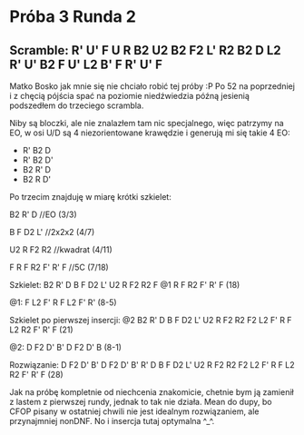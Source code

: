 # Próba 3 Runda 2

## Scramble: R' U' F U R B2 U2 B2 F2 L' R2 B2 D L2 R' U' B2 F U' L2 B' F R' U' F

Matko Bosko jak mnie się nie chciało robić tej próby :P Po 52 na poprzedniej i z chęcią pójścia spać na poziomie niedźwiedzia późną jesienią podszedłem do trzeciego scrambla.

Niby są bloczki, ale nie znalazłem tam nic specjalnego, więc patrzymy na EO, w osi U/D są 4 niezorientowane krawędzie i generują mi się takie 4 EO:
- R' B2  D
- R' B2 D'
- B2 R' D
- B2 R D'

Po trzecim znajduję w miarę krótki szkielet:

B2 R' D //EO (3/3)

B F D2 L' //2x2x2 (4/7)

U2 R F2 R2 //kwadrat (4/11)

F R F R2 F' R' F //5C (7/18)

Szkielet: B2 R' D B F D2 L' U2 R F2 R2 F @1 R F R2 F' R' F (18)

@1: F L2 F' R F L2 F' R' (8-5)

Szkielet po pierwszej insercji: @2 B2 R' D B F D2 L' U2 R F2 R2 F2 L2 F' R F L2 R2 F' R' F (21)

@2: D F2 D' B' D F2 D' B (8-1)

Rozwiązanie: D F2 D' B' D F2 D' B' R' D B F D2 L' U2 R F2 R2 F2 L2 F' R F L2 R2 F' R' F (28)

Jak na próbę kompletnie od niechcenia znakomicie, chetnie bym ją zamienił z lastem z pierwszej rundy, jednak to tak nie działa. Mean do dupy, bo CFOP pisany w ostatniej chwili nie jest idealnym rozwiązaniem, ale przynajmniej nonDNF. No i insercja tutaj optymalna ^_^.
